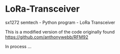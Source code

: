 # LoRa-Transceiver
sx1272 semtech - Python program - LoRa Transceiver 

This is a modified version of the code originally found https://github.com/anthonywebb/RFM92

In process ...
